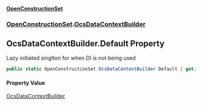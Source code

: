 #### [OpenConstructionSet](index 'index')
### [OpenConstructionSet](index#OpenConstructionSet 'OpenConstructionSet').[OcsDataContextBuilder](U44ADOjq83qr6ihsRA01VQ 'OpenConstructionSet.OcsDataContextBuilder')
## OcsDataContextBuilder.Default Property
Lazy initiated singlton for when DI is not being used  
```csharp
public static OpenConstructionSet.OcsDataContextBuilder Default { get; }
```
#### Property Value
[OcsDataContextBuilder](U44ADOjq83qr6ihsRA01VQ 'OpenConstructionSet.OcsDataContextBuilder')
